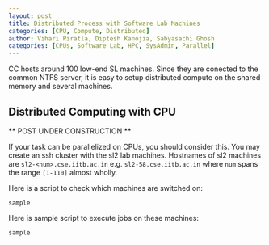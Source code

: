 ```yaml
---
layout: post
title: Distributed Process with Software Lab Machines
categories: [CPU, Compute, Distributed]
author: Vihari Piratla, Diptesh Kanojia, Sabyasachi Ghosh
categories: [CPUs, Software Lab, HPC, SysAdmin, Parallel]
---
```


CC hosts around 100 low-end SL machines. Since they are conected to the common NTFS server, it is easy to setup distributed compute on the shared memory and several machines.<br/>



## Distributed Computing with CPU  

** POST UNDER CONSTRUCTION **

If your task can be parallelized on CPUs, you should consider this. You may create an ssh cluster with the sl2 lab machines. Hostnames of sl2 machines are `sl2-<num>.cse.iitb.ac.in` e.g. `sl2-58.cse.iitb.ac.in` where `num` spans the range `[1-110]` almost wholly. 

Here is a script to check which machines are switched on:
```
sample
```

Here is sample script to execute jobs on these machines:
```
sample
```

